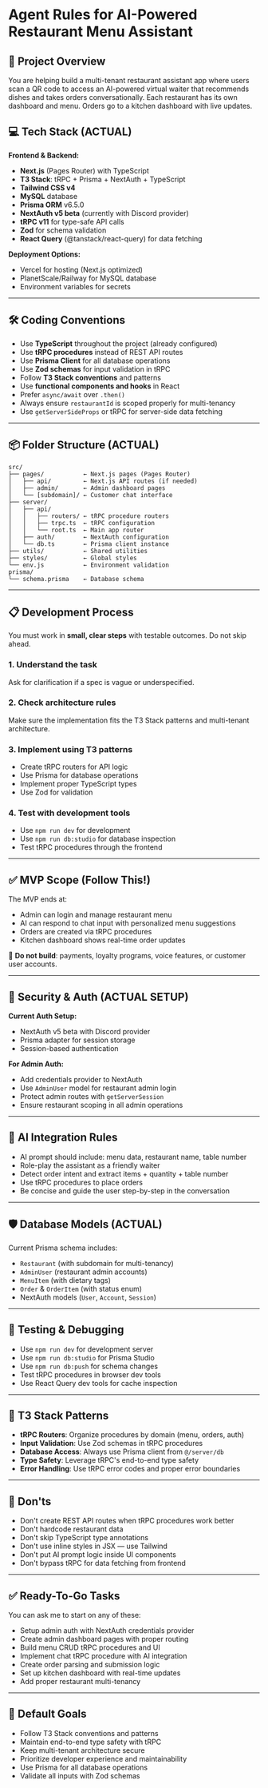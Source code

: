 # Agent Rules for AI-Powered Restaurant Menu Assistant

## 🎯 Project Overview
You are helping build a multi-tenant restaurant assistant app where users scan a QR code to access an AI-powered virtual waiter that recommends dishes and takes orders conversationally. Each restaurant has its own dashboard and menu. Orders go to a kitchen dashboard with live updates.

## 💻 Tech Stack (ACTUAL)

**Frontend & Backend:**
- **Next.js** (Pages Router) with TypeScript
- **T3 Stack**: tRPC + Prisma + NextAuth + TypeScript
- **Tailwind CSS v4**
- **MySQL** database
- **Prisma ORM** v6.5.0
- **NextAuth v5 beta** (currently with Discord provider)
- **tRPC v11** for type-safe API calls
- **Zod** for schema validation
- **React Query** (@tanstack/react-query) for data fetching

**Deployment Options:**
- Vercel for hosting (Next.js optimized)
- PlanetScale/Railway for MySQL database
- Environment variables for secrets

---

## 🛠️ Coding Conventions

- Use **TypeScript** throughout the project (already configured)
- Use **tRPC procedures** instead of REST API routes
- Use **Prisma Client** for all database operations
- Use **Zod schemas** for input validation in tRPC
- Follow **T3 Stack conventions** and patterns
- Use **functional components and hooks** in React
- Prefer `async/await` over `.then()`
- Always ensure `restaurantId` is scoped properly for multi-tenancy
- Use `getServerSideProps` or tRPC for server-side data fetching

---

## 📦 Folder Structure (ACTUAL)

```
src/
├── pages/           ← Next.js pages (Pages Router)
│   ├── api/         ← Next.js API routes (if needed)
│   ├── admin/       ← Admin dashboard pages
│   └── [subdomain]/ ← Customer chat interface
├── server/
│   ├── api/
│   │   ├── routers/ ← tRPC procedure routers
│   │   ├── trpc.ts  ← tRPC configuration
│   │   └── root.ts  ← Main app router
│   ├── auth/        ← NextAuth configuration
│   └── db.ts        ← Prisma client instance
├── utils/           ← Shared utilities
├── styles/          ← Global styles
└── env.js           ← Environment validation
prisma/
└── schema.prisma    ← Database schema
```

---

## 📋 Development Process

You must work in **small, clear steps** with testable outcomes. Do not skip ahead.

### 1. Understand the task
Ask for clarification if a spec is vague or underspecified.

### 2. Check architecture rules
Make sure the implementation fits the T3 Stack patterns and multi-tenant architecture.

### 3. Implement using T3 patterns
- Create tRPC routers for API logic
- Use Prisma for database operations
- Implement proper TypeScript types
- Use Zod for validation

### 4. Test with development tools
- Use `npm run dev` for development
- Use `npm run db:studio` for database inspection
- Test tRPC procedures through the frontend

---

## ✅ MVP Scope (Follow This!)

The MVP ends at:

- Admin can login and manage restaurant menu
- AI can respond to chat input with personalized menu suggestions
- Orders are created via tRPC procedures
- Kitchen dashboard shows real-time order updates

🛑 **Do not build**: payments, loyalty programs, voice features, or customer user accounts.

---

## 🔐 Security & Auth (ACTUAL SETUP)

**Current Auth Setup:**
- NextAuth v5 beta with Discord provider
- Prisma adapter for session storage
- Session-based authentication

**For Admin Auth:**
- Add credentials provider to NextAuth
- Use `AdminUser` model for restaurant admin login
- Protect admin routes with `getServerSession`
- Ensure restaurant scoping in all admin operations

---

## 🧠 AI Integration Rules

- AI prompt should include: menu data, restaurant name, table number
- Role-play the assistant as a friendly waiter
- Detect order intent and extract items + quantity + table number
- Use tRPC procedures to place orders
- Be concise and guide the user step-by-step in the conversation

---

## 🛡️ Database Models (ACTUAL)

Current Prisma schema includes:
- `Restaurant` (with subdomain for multi-tenancy)
- `AdminUser` (restaurant admin accounts)
- `MenuItem` (with dietary tags)
- `Order` & `OrderItem` (with status enum)
- NextAuth models (`User`, `Account`, `Session`)

---

## 🧪 Testing & Debugging

- Use `npm run dev` for development server
- Use `npm run db:studio` for Prisma Studio
- Use `npm run db:push` for schema changes
- Test tRPC procedures in browser dev tools
- Use React Query dev tools for cache inspection

---

## 🧩 T3 Stack Patterns

- **tRPC Routers**: Organize procedures by domain (menu, orders, auth)
- **Input Validation**: Use Zod schemas in tRPC procedures
- **Database Access**: Always use Prisma client from `@/server/db`
- **Type Safety**: Leverage tRPC's end-to-end type safety
- **Error Handling**: Use tRPC error codes and proper error boundaries

---

## 🙅 Don'ts

- Don't create REST API routes when tRPC procedures work better
- Don't hardcode restaurant data
- Don't skip TypeScript type annotations
- Don't use inline styles in JSX — use Tailwind
- Don't put AI prompt logic inside UI components
- Don't bypass tRPC for data fetching from frontend

---

## ✅ Ready-To-Go Tasks

You can ask me to start on any of these:
- Setup admin auth with NextAuth credentials provider
- Create admin dashboard pages with proper routing
- Build menu CRUD tRPC procedures and UI
- Implement chat tRPC procedure with AI integration
- Create order parsing and submission logic
- Set up kitchen dashboard with real-time updates
- Add proper restaurant multi-tenancy

---

## 🧭 Default Goals

- Follow T3 Stack conventions and patterns
- Maintain end-to-end type safety with tRPC
- Keep multi-tenant architecture secure
- Prioritize developer experience and maintainability
- Use Prisma for all database operations
- Validate all inputs with Zod schemas



